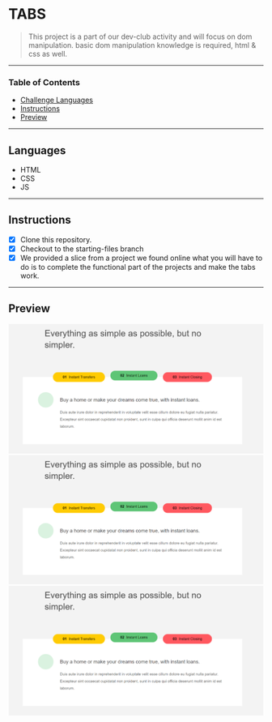 
# TABS

> This project is a part of our dev-club activity and will focus on dom manipulation. basic dom manipulation knowledge is required, html & css as well.

---

### Table of Contents

- [Challenge Languages](#Languages)
- [Instructions](#Instructions)
- [Preview](#Preview)

---

## Languages

* HTML
* CSS
* JS

---

## Instructions

- [X] Clone this repository.
- [X] Checkout to the starting-files branch
- [X] We provided a slice from a project we found online what you will have to do is to complete the functional part of the projects and make the tabs work.

---
## Preview

![!tab1](./assets/design/tab2.png)
![!tab2](./assets/design/tab2.png)
![!tab3](./assets/design/tab2.png)

